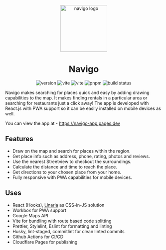 <div align="center">
  <a href="https://navigo-app.pages.dev/">
    <img width="150" height="150" hspace="10" src="https://navigo-app.pages.dev/icons/icon-512-512.png" alt="navigo logo" />
  </a>
  <h1>Navigo</h1>
  <img src="https://img.shields.io/github/package-json/v/fatehak/navigo-app" alt="version" />
  <img src="https://img.shields.io/github/package-json/dependency-version/fatehak/navigo-app/react" alt="vite" />
  <img src="https://img.shields.io/github/package-json/dependency-version/fatehak/navigo-app/dev/vite" alt="vite" />
  <img src="https://img.shields.io/badge/pnpm-latest-yellow" alt="pnpm" />
  <img src="https://img.shields.io/github/actions/workflow/status/fatehak/navigo-app/lint_build_publish.yaml?branch=main" alt="build status" />
</div>

Navigo makes searching for places quick and easy by adding drawing capabilities to the map. It makes finding rentals in a particular area or searching for restaurants just a click away! The app is developed with React.js with PWA support so it can be easily installed on mobile devices as well.

You can view the app at - https://navigo-app.pages.dev

## Features

- Draw on the map and search for places within the region.
- Get place info such as address, phone, rating, photos and reviews.
- Use the nearest Streetview to checkout the surroundings.
- Calculate the distance and time to reach the place.
- Get directions to your chosen place from your home.
- Fully responsive with PWA capabilities for mobile devices.

## Uses

- React (Hooks), [Linaria](https://github.com/callstack/linaria) as CSS-in-JS solution
- Workbox for PWA support
- Google Maps API
- Vite for bundling with route based code splitting
- Prettier, Stylelint, Eslint for formatting and linting
- Husky, lint-staged, commitlint for clean linted commits
- Github Actions for CI/CD
- Cloudflare Pages for publishing
